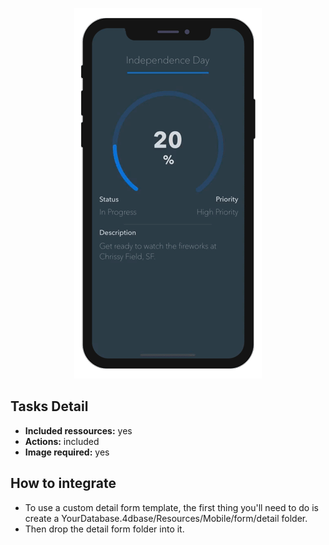 <p align="center"><img src="https://github.com/4d-for-ios/4d-for-ios-form-detail-TasksDetail/blob/master/template.gif" alt="Tasks Detail" height="auto" width="300"></p>

## Tasks Detail

* **Included ressources:** yes
* **Actions:** included
* **Image required:** yes

## How to integrate

* To use a custom detail form template, the first thing you'll need to do is create a YourDatabase.4dbase/Resources/Mobile/form/detail folder.
* Then drop the detail form folder into it.
